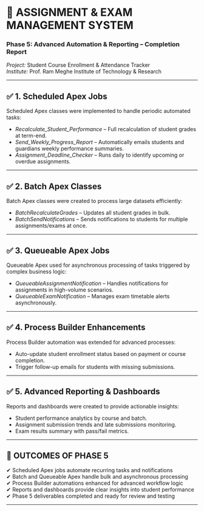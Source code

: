 # 📘 ASSIGNMENT & EXAM MANAGEMENT SYSTEM
### Phase 5: Advanced Automation & Reporting – Completion Report

*Project:* Student Course Enrollment & Attendance Tracker  
*Institute:* Prof. Ram Meghe Institute of Technology & Research  

---

## ✅ 1. Scheduled Apex Jobs  
Scheduled Apex classes were implemented to handle periodic automated tasks:  

- *Recalculate_Student_Performance* – Full recalculation of student grades at term-end.  
- *Send_Weekly_Progress_Report* – Automatically emails students and guardians weekly performance summaries.  
- *Assignment_Deadline_Checker* – Runs daily to identify upcoming or overdue assignments.  

---

## ✅ 2. Batch Apex Classes  
Batch Apex classes were created to process large datasets efficiently:  

- *BatchRecalculateGrades* – Updates all student grades in bulk.  
- *BatchSendNotifications* – Sends notifications to students for multiple assignments/exams at once.  

---

## ✅ 3. Queueable Apex Jobs  
Queueable Apex used for asynchronous processing of tasks triggered by complex business logic:  

- *QueueableAssignmentNotification* – Handles notifications for assignments in high-volume scenarios.  
- *QueueableExamNotification* – Manages exam timetable alerts asynchronously.  

---

## ✅ 4. Process Builder Enhancements  
Process Builder automation was extended for advanced processes:  

- Auto-update student enrollment status based on payment or course completion.  
- Trigger follow-up emails for students with missing submissions.  

---

## ✅ 5. Advanced Reporting & Dashboards  
Reports and dashboards were created to provide actionable insights:  

- Student performance analytics by course and batch.  
- Assignment submission trends and late submissions monitoring.  
- Exam results summary with pass/fail metrics.  

---

## 📂 OUTCOMES OF PHASE 5  
✔ Scheduled Apex jobs automate recurring tasks and notifications  
✔ Batch and Queueable Apex handle bulk and asynchronous processing  
✔ Process Builder automations enhanced for advanced workflow logic  
✔ Reports and dashboards provide clear insights into student performance  
✔ Phase 5 deliverables completed and ready for review and testing  

---
